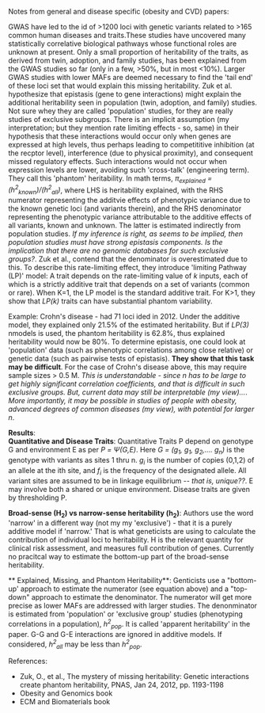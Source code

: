 Notes from general and disease specific (obesity and CVD) papers:

GWAS have led to the id of >1200 loci with genetic variants related  to >165 common human diseases and traits.These studies have uncovered many statistically correlative biological pathways whose functional roles are unknown at present. Only a small proportion of heritability of the traits, as derived from twin, adoption, and family studies,  has been explained from the GWAS studies so far (only in a few, >50%, but in most <10%). Larger GWAS studies with lower MAFs are deemed necessary to find the 'tail end' of these loci set that would explain this missing heritability. Zuk et al. hypothesize that epistasis (gene to gene interactions) might explain the additional heritability seen in population (twin, adoption, and family) studies. Not sure whey they are called 'population' studies, for they are really studies of exclusive subgroups. There is an implicit assumption (my interpretation; but they mention rate limiting effects - so, same) in their hypothesis that these interactions would occur only when genes are expressed at high levels, thus perhaps leading to competititive inhibition (at the recptor level), interference (due to physical proximity), and consequent missed regulatory effects. Such interactions would not occur when expression levels are lower, avoiding such 'cross-talk' (engineering term). They call this 'phantom' heritability. In math terms, *π<sub>explained</sub> = (h<sup>2</sup><sub>known</sub>)/(h<sup>2</sup><sub>all</sub>)*, where LHS is heritability explained, with the RHS numerator representing the additvie effects of phenotypic variance due to the known genetic loci (and variants therein), and the RHS denominator representing the phenotypic variance attributable to the additive effects of all variants, known and unknown. The latter is estimated indirectly from population studies. *If my inference is right, as seems to be implied, then population studies must have strong epistasis components. Is the implication that there are no genomic databases for such exclusive groups?*. Zuk et al., contend that the denominator is overestimated due to this. To describe this rate-limiting effect, they introduce 'limiting Pathway (LP)' model: A trait depends on the rate-limiting value of *k* inputs, each of which is a strictly additive trait that depends on a set of variants (common or rare). When K=1, the LP model is the standard additive trait. For K>1, they show that *LP(k)* traits can have substantial phantom variability. 

Example: Crohn's disease - had 71 loci ided in 2012. Under the additive model, they explained only 21.5% of the estimated heritability. But if *LP(3)* nmodels is used, the phantom heritability is 62.8%, thus explained heritability would now be 80%. To determine epistasis, one could look at 'population' data (such as phenotypic correlations among close relative) or genetic data (such as pairwise tests of epistasis). **They show that this task may be difficult**. For the case of Crohn's disease above, this may require sample sizes > 0.5 M. *This is understandable - since n has to be large to get highly significant correlation coefficients, and that is difficult in such exclusive groups. But, current data may still be interpretable (my view)...*. *More importantly, it may be possible in studies of people with obesity, advanced degrees of common diseases (my view), with potential for larger n*. 

**Results**: \
**Quantitative and Disease Traits**: Quantitative Traits P depend on genotype G and environment E as per *P = Ψ(G,E)*. Here *G = (g<sub>1</sub>, g<sub>1</sub>, g<sub>2</sub>,.... g<sub>n</sub>)* is the genotype with variants as sites 1 thru n. *g<sub>i</sub>* is the number of copies (0,1,2) of an allele at the ith site, and *f<sub>i</sub>* is the frequency of the designated allele. All variant sites are assumed to be in linkage equilibrium -- *that is, unique??*. E may involve both a shared or unique environment.  Disease traits are given by thresholding P. 

**Broad-sense (H<sub>2</sub>) vs narrow-sense heritability (h<sub>2</sub>)**: Authors use the word 'narrow' in a different way (not my my 'exclusive') - that it is a purely additive model if 'narrow.' That is what geneticists are using to calculate the contribution of individual loci to heritability.  H is the relevant quantity for clinical risk assessment, and measures full contribution of genes. Currently no pracitcal way to estimate the bottom-up part of the broad-sense heritability. 

** Explained, Missing, and Phantom Heritability**: Genticists use a "bottom-up' approach to estimate the numerator (see equation above) and a "top-down" approach to estimate the denominator. The numerator will get more precise as lower MAFs are addressed with larger studies. The denonminator is estimated from 'population' or 'exclusive group'  studies (phenotyping correlations in a population), *h<sup>2</sup><sub>pop</sub>*. It is called 'apparent heritability' in the paper. G-G and G-E interactions are ignored in additive models. If considered, *h<sup>2</sup><sub>all</sub>*  may be less than *h<sup>2</sup><sub>pop</sub>*. 




References:
* Zuk, O., et al., The mystery of missing heritability: Genetic interactions create phantom heritability, PNAS, Jan 24, 2012, pp. 1193-1198
* Obesity and Genomics book
* ECM and Biomaterials book
